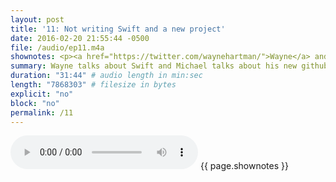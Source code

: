 ```yaml
---
layout: post
title: '11: Not writing Swift and a new project'
date: 2016-02-20 21:55:44 -0500
file: /audio/ep11.m4a
shownotes: <p><a href="https://twitter.com/waynehartman/">Wayne</a> and <a href="https://twitter.com/LK64076007A/">Michael</a> discuss Wayne's misleading tweet that he was writing awesome Swift code. Michael talks about his new project, Driftwood, for quickly deploying a podcasting website.</p><p><ul><li><a href="https://twitter.com/waynehartman/status/698508670833815553">Wayne's tweet</a></li><li><a href="https://www.vidangel.com/">VidAngel</a></li><li><a href="https://github.com/LK64076007A/driftwood">Driftwood Github repository</a></li><li><a href="http://soitscometothis.net/Driftwood-quickly-start-podcasting-from-your-iPhone/">Michael's blog post on using Driftwood</a></li><li><a href="http://www.amazon.com/dp/B00MZCEY9O?tag=soitscometothis-20">Zoom iQ6 iOS Lightning microphone</a></li><li><a href="https://itunes.apple.com/us/app/git2go-git-client-you-always/id963577401?mt=8&amp;uo=4&amp;at=11l4RT">Git2Go – The Git client you always wanted</a></li><li><a href="https://itunes.apple.com/us/app/working-copy-powerful-git/id896694807?mt=8&amp;uo=4&amp;at=11l4RT">Working Copy - Powerful Git client</a></li><li><a href="https://itunes.apple.com/us/app/ferrite-recording-studio/id1018780185?mt=8&amp;uo=4&amp;at=11l4RT">Ferrite Recording Studio</a></li><li><a href="http://cactusformac.com/">Cactus for Mac</a></li><li><a href="http://www.testamotors.com/powerwall">Tesla Powerwall</a></li></ul></p><p><em>Update:</em> When Michael said that you couldn't upload binary files to Github from a browser, that was true, but since then, <a href="https://github.com/blog/2105-upload-files-to-your-repositories">things have changed</a>.</p>
summary: Wayne talks about Swift and Michael talks about his new github podcasting project.
duration: "31:44" # audio length in min:sec
length: "7868303" # filesize in bytes
explicit: "no"
block: "no"
permalink: /11
---
```


<audio controls>
<source src="{{site.url}}{{site.baseurl}}{{ page.file }}" type="audio/x-m4a">
Your browser does not support the audio element.
</audio>
{{ page.shownotes }}